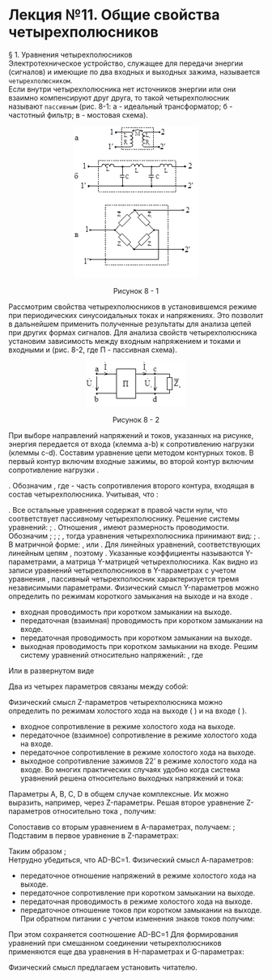 # Лекция №11. Общие свойства четырехполюсников
§ 1. Уравнения четырехполюсников  
Электротехническое устройство, служащее для передачи энергии (сигналов) и имеющие по два входных и выходных зажима, называется `четырехполюсником`.  
Если внутри четырехполюсника нет источников энергии или они взаимно компенсируют друг друга, то такой четырехполюсник называют `пассивным` (рис. 8-1: а - идеальный трансформатор; б - частотный фильтр; в - мостовая схема).

<p align="center" > <img src="./pic/p2.png"></p>
<p align="center" >Рисунок 8 - 1</p> 
Рассмотрим свойства четырехполюсников в установившемся режиме при периодических синусоидальных токах и напряжениях. Это позволит в дальнейшем применить полученные результаты для анализа цепей при других формах сигналов.
Для анализа свойств четырехполюсника установим зависимость между входным напряжением   и токами   и входными   и   (рис. 8-2, где П - пассивная схема).
 
<p align="center" > <img src="./pic/p3.png"></p>
<p align="center" >Рисунок 8 - 2</p>
При выборе направлений напряжений и токов, указанных на рисунке, энергия передается от входа (клемма a-b) к сопротивлению нагрузки   (клеммы c-d).
Составим уравнение цепи методом контурных токов. В первый контур включим входные зажимы, во второй контур включим сопротивление нагрузки  .
 
 

 .
Обозначим  ,
где   - часть сопротивления второго контура, входящая в состав четырехполюсника.
Учитывая, что  :
 
 

 .
Все остальные уравнения содержат в правой части нули, что соответствует пассивному четырехполюснику.
Решение системы уравнений:
 ;
 .
Отношения  ,   имеют размерность проводимости.
Обозначим
 ;  ;  ;  ,
тогда уравнения четырехполюсника принимают вид:
 ;
 .
В матричной форме:
 ,
или
 .
Для линейных уравнений, соответствующих линейным цепям  , поэтому  .
Указанные коэффициенты называются Y-параметрами, а матрица Y-матрицей четырехполюсника. Как видно из записи уравнений четырехполюсников в Y-параметрах с учетом уравнения  , пассивный четырехполюсник характеризуется тремя независимыми параметрами. Физический смысл Y-параметров можно определить по режимам короткого замыкания на выходе   и на входе  .
  - входная проводимость при коротком замыкании на выходе.
  - передаточная (взаимная) проводимость при коротком замыкании на входе.
  - передаточная проводимость при коротком замыкании на выходе.
  - выходная проводимость при коротком замыкании на входе.
Решим систему уравнений относительно напряжений:
 ,
где
 
Или в развернутом виде
 
 
Два из четырех параметров связаны между собой:
 
Физический смысл Z-параметров четырехполюсника можно определить по режимам холостого хода на выходе ( ) и на входе ( ).
  - входное сопротивление в режиме холостого хода на выходе.
  - передаточное (взаимное) сопротивление в режиме холостого хода на входе.
  - передаточное сопротивление в режиме холостого хода на выходе.
  - выходное сопротивление зажимов 22’ в режиме холостого хода на входе.
Во многих практических случаях удобно когда система уравнений решена относительно выходных напряжений и тока:
 
 
Параметры A, B, C, D в общем случае комплексные. Их можно выразить, например, через Z-параметры.
Решая второе уравнение Z-параметров относительно тока  , получим:
 
Сопоставив со вторым уравнением в A-параметрах, получаем:
 ;  
Подставим   в первое уравнение в Z-параметрах:
 
Таким образом
 ;  
Нетрудно убедиться, что AD-BC=1.
Физический смысл А-параметров:
  - передаточное отношение напряжений в режиме холостого хода на выходе.
  - передаточное сопротивление при коротком замыкании на выходе.
  - передаточная проводимость в режиме холостого хода на выходе.
  - передаточное отношение токов при коротком замыкании на выходе.
При обратном питании с учетом изменения знаков токов получим:
 
При этом сохраняется соотношение
AD-BC=1
Для формирования уравнений при смешанном соединении четырехполюсников применяются еще два уравнения в H-параметрах и G-параметрах:
 
 
 
 
Физический смысл предлагаем установить читателю.
